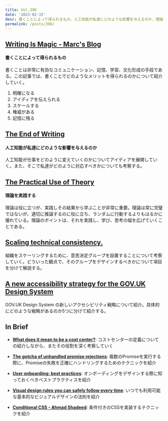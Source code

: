 ```yaml
---
title: Vol.396
date: '2023-02-15'
desc: 書くことによって得られるもの、人工知能が私達にどのような影響を与えるのか、理論を実践する、ほか計10リンク
permalink: /posts/396/
---
```



## [Writing Is Magic - Marc's Blog](https://brooker.co.za/blog/2022/11/08/writing.html)
#### 書くことによって得られるもの

書くことは非常に有効なコミュニケーション、記憶、学習、文化形成の手段である。この記事では、書くことでどのようなメリットを得られるのかについて紹介していく。

1. 明確になる
1. アイディアを伝えられる
1. スケールする
1. 権威がある
1. 記憶に残る


## [The End of Writing](https://ia.net/topics/the-end-of-writing-ia-on-ai)
#### 人工知能が私達にどのような影響を与えるのか

人工知能が仕事をどのように変えていくのかについてアイディアを展開していく。また、そこで私達がどのように対応すべきかについても考察する。


## [The Practical Use of Theory](https://jarango.com/2023/01/15/the-practical-use-of-theory/)
#### 理論を実践する

理論は役に立つが、実践しその結果から学ぶことが非常に重要。理論は常に完璧ではないが、適切に推論するのに役に立ち、ランダムに行動するよりもはるかに優れている。理論のポイントは、それを実践し、学び、思考の幅を広げていくことである。


## [Scaling technical consistency.](https://lethain.com/scaling-consistency/)

組織をスケーリングするために、意思決定グループを設置することについて考察していく。どういった観点で、そのグループをデザインするべきかについて項目を分けて解説する。


## [A new accessibility strategy for the GOV.UK Design System](https://accessibility.blog.gov.uk/2023/01/06/a-new-accessibility-strategy-for-the-gov-uk-design-system/)

GOV.UK Design System の新しいアクセシビリティ戦略について紹介。具体的にどのような戦略があるのか5つに分けて紹介する。

## In Brief

- **[What does it mean to be a cost center?](https://lethain.com/cost-centers/)**: コストセンターの定義についての紹介しながら、またその役割を深く考察していく

- **[The gotcha of unhandled promise rejections](https://jakearchibald.com/2023/unhandled-rejections/)**: 複数のPromiseを実行する際に、Promiseの失敗を正確にハンドリングするためのテクニックを紹介

- **[User onboarding: best practices](https://uxdesign.cc/user-onboarding-practices-that-you-cannot-miss-dff86a5c966a)**: オンボーディングをデザインする際に知っておくべきベストプラクティスを紹介

- **[Visual design rules you can safely follow every time](https://anthonyhobday.com/sideprojects/saferules/?ref=Web-Design-Weekly.com)**: いつでも利用可能な基本的なビジュアルデザインの法則を紹介

- **[Conditional CSS - Ahmad Shadeed](https://ishadeed.com/article/conditional-css/)**: 条件付きのCSSを実装するテクニックを紹介
